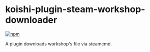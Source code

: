 # koishi-plugin-steam-workshop-downloader

[![npm](https://img.shields.io/npm/v/koishi-plugin-steam-workshop-downloader?style=flat-square)](https://www.npmjs.com/package/koishi-plugin-steam-workshop-downloader)

A plugin downloads workshop's file via steamcmd.
